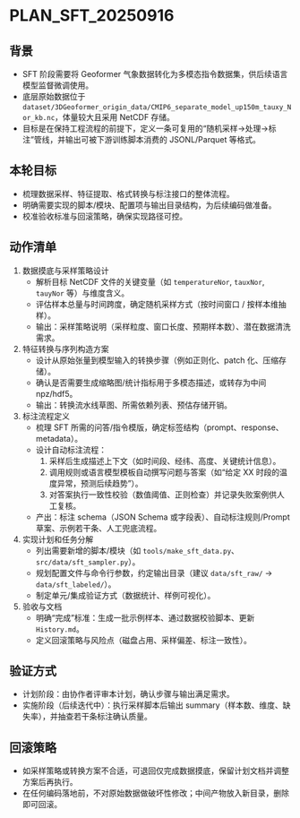 # PLAN_SFT_20250916

## 背景
- SFT 阶段需要将 Geoformer 气象数据转化为多模态指令数据集，供后续语言模型监督微调使用。
- 底层原始数据位于 `dataset/3DGeoformer_origin_data/CMIP6_separate_model_up150m_tauxy_Nor_kb.nc`，体量较大且采用 NetCDF 存储。
- 目标是在保持工程流程的前提下，定义一条可复用的“随机采样→处理→标注”管线，并输出可被下游训练脚本消费的 JSONL/Parquet 等格式。

## 本轮目标
- 梳理数据采样、特征提取、格式转换与标注接口的整体流程。
- 明确需要实现的脚本/模块、配置项与输出目录结构，为后续编码做准备。
- 校准验收标准与回滚策略，确保实现路径可控。

## 动作清单
1. 数据摸底与采样策略设计
   - 解析目标 NetCDF 文件的关键变量（如 `temperatureNor`, `tauxNor`, `tauyNor` 等）与维度含义。
   - 评估样本总量与时间跨度，确定随机采样方式（按时间窗口 / 按样本维抽样）。
   - 输出：采样策略说明（采样粒度、窗口长度、预期样本数）、潜在数据清洗需求。
2. 特征转换与序列构造方案
   - 设计从原始张量到模型输入的转换步骤（例如正则化、patch 化、压缩存储）。
   - 确认是否需要生成缩略图/统计指标用于多模态描述，或转存为中间 npz/hdf5。
   - 输出：转换流水线草图、所需依赖列表、预估存储开销。
3. 标注流程定义
   - 梳理 SFT 所需的问答/指令模版，确定标签结构（prompt、response、metadata）。
   - 设计自动标注流程：
     1. 采样后生成描述上下文（如时间段、经纬、高度、关键统计信息）。
     2. 调用规则或语言模型模板自动撰写问题与答案（如“给定 XX 时段的温度异常，预测后续趋势”）。
     3. 对答案执行一致性校验（数值阈值、正则检查）并记录失败案例供人工复核。
   - 产出：标注 schema（JSON Schema 或字段表）、自动标注规则/Prompt 草案、示例若干条、人工兜底流程。
4. 实现计划和任务分解
   - 列出需要新增的脚本/模块（如 `tools/make_sft_data.py`、`src/data/sft_sampler.py`）。
   - 规划配置文件与命令行参数，约定输出目录（建议 `data/sft_raw/` -> `data/sft_labeled/`）。
   - 制定单元/集成验证方式（数据统计、样例可视化）。
5. 验收与文档
   - 明确“完成”标准：生成一批示例样本、通过数据校验脚本、更新 `History.md`。
   - 定义回滚策略与风险点（磁盘占用、采样偏差、标注一致性）。

## 验证方式
- 计划阶段：由协作者评审本计划，确认步骤与输出满足需求。
- 实施阶段（后续迭代中）：执行采样脚本后输出 summary（样本数、维度、缺失率），并抽查若干条标注确认质量。

## 回滚策略
- 如采样策略或转换方案不合适，可退回仅完成数据摸底，保留计划文档并调整方案后再执行。
- 在任何编码落地前，不对原始数据做破坏性修改；中间产物放入新目录，删除即可回滚。
